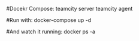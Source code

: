 #Docekr Compose:
teamcity server
teamcity agent

#Run with:
docker-compose up -d

#And watch it running: 
docker ps -a

